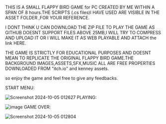 THIS IS A SMALL FLAPPY BIRD GAME for PC CREATED BY ME WITHIN A SPAN OF 8 hours.THE SCRIPTS (.cs files)I HAVE USED ARE VISIBLE IN THE ASSET FOLDER ,FOR YOUR REFERENCE. 

I DONT THINK U CAN DOWNLOAD THE ZIP FILE TO PLAY THE GAME AS GITHUB DOESNT SUPPORT FILES ABOVE 25MB,I WILL TRY TO COMPRESS AND UPLOAD IT OR I WILL MAKE IT AS WEB PLAYABLE AND ATTACH the link HERE.

THE GAME IS STRICTLY FOR EDUCATIONAL PURPOSES AND DOESNT MEAN TO REPLICATE THE ORIGINAL FLAPPY BIRD GAME.THE BACKGROUND IMAGES,ASSETS,SFX,MUSIC ALL ARE  FREE PROPERTIES DOWNLOADED FROM "itch.io" and kenney assets.

so enjoy the game and feel free to give any feedbacks.

START MENU:

![Screenshot 2024-10-05 012627](https://github.com/user-attachments/assets/e61a300f-3d79-4ba0-97f4-901e3e6de2db)
PLAYING:

![image](https://github.com/user-attachments/assets/7fdce22c-cdab-4f11-bdad-fb518eb628fd)
GAME OVER:

![Screenshot 2024-10-05 012804](https://github.com/user-attachments/assets/472c6fdd-266a-4119-bfff-a94fe1fe974c)
